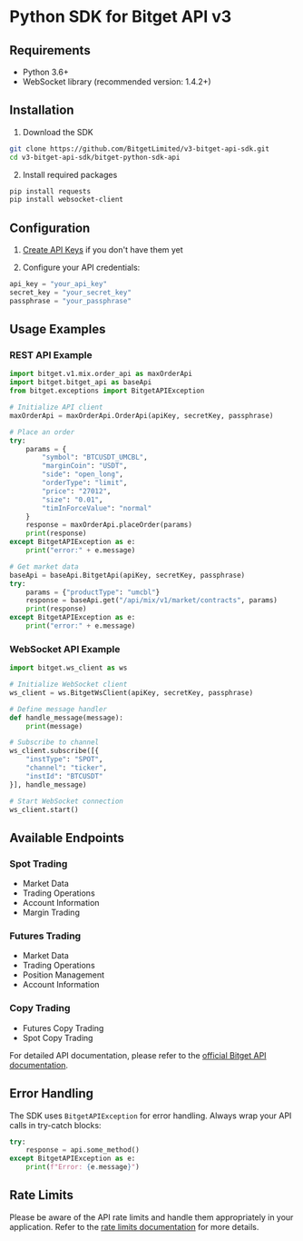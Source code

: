 # Python SDK for Bitget API v3

## Requirements
- Python 3.6+
- WebSocket library (recommended version: 1.4.2+)

## Installation

1. Download the SDK
```bash
git clone https://github.com/BitgetLimited/v3-bitget-api-sdk.git
cd v3-bitget-api-sdk/bitget-python-sdk-api
```

2. Install required packages
```bash
pip install requests
pip install websocket-client
```

## Configuration

1. [Create API Keys](https://www.bitget.com/account/newapi) if you don't have them yet

2. Configure your API credentials:
```python
api_key = "your_api_key"
secret_key = "your_secret_key"
passphrase = "your_passphrase"
```

## Usage Examples

### REST API Example

```python
import bitget.v1.mix.order_api as maxOrderApi
import bitget.bitget_api as baseApi
from bitget.exceptions import BitgetAPIException

# Initialize API client
maxOrderApi = maxOrderApi.OrderApi(apiKey, secretKey, passphrase)

# Place an order
try:
    params = {
        "symbol": "BTCUSDT_UMCBL",
        "marginCoin": "USDT",
        "side": "open_long",
        "orderType": "limit",
        "price": "27012",
        "size": "0.01",
        "timInForceValue": "normal"
    }
    response = maxOrderApi.placeOrder(params)
    print(response)
except BitgetAPIException as e:
    print("error:" + e.message)

# Get market data
baseApi = baseApi.BitgetApi(apiKey, secretKey, passphrase)
try:
    params = {"productType": "umcbl"}
    response = baseApi.get("/api/mix/v1/market/contracts", params)
    print(response)
except BitgetAPIException as e:
    print("error:" + e.message)
```

### WebSocket API Example

```python
import bitget.ws_client as ws

# Initialize WebSocket client
ws_client = ws.BitgetWsClient(apiKey, secretKey, passphrase)

# Define message handler
def handle_message(message):
    print(message)

# Subscribe to channel
ws_client.subscribe([{
    "instType": "SPOT",
    "channel": "ticker",
    "instId": "BTCUSDT"
}], handle_message)

# Start WebSocket connection
ws_client.start()
```

## Available Endpoints

### Spot Trading
- Market Data
- Trading Operations
- Account Information
- Margin Trading

### Futures Trading
- Market Data
- Trading Operations
- Position Management
- Account Information

### Copy Trading
- Futures Copy Trading
- Spot Copy Trading

For detailed API documentation, please refer to the [official Bitget API documentation](https://bitgetlimited.github.io/apidoc/en/spot/).

## Error Handling

The SDK uses `BitgetAPIException` for error handling. Always wrap your API calls in try-catch blocks:

```python
try:
    response = api.some_method()
except BitgetAPIException as e:
    print(f"Error: {e.message}")
```

## Rate Limits

Please be aware of the API rate limits and handle them appropriately in your application. Refer to the [rate limits documentation](../rate-limits.md) for more details.
